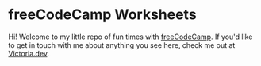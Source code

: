 # freeCodeCamp Worksheets

Hi! Welcome to my little repo of fun times with [freeCodeCamp](https://www.freecodecamp.com/victoria.dev). If you'd like to get in touch with me about anything you see here, check me out at [Victoria.dev](https://victoria.dev).